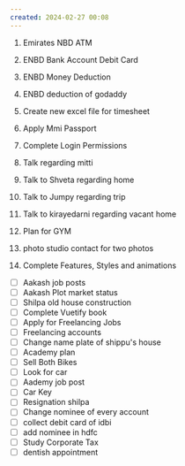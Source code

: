 ```yaml
---
created: 2024-02-27 00:08
---
```

1. Emirates NBD ATM
2. ENBD Bank Account Debit Card
4. ENBD Money Deduction
5. ENBD deduction of godaddy

1. Create new excel file for timesheet
2. Apply Mmi Passport
3. Complete Login Permissions
4. Talk regarding mitti
5. Talk to Shveta regarding home
6. Talk to Jumpy regarding trip
7. Talk to kirayedarni regarding vacant home
8. Plan for GYM
9. photo studio contact for two photos
10. Complete Features, Styles and animations


- [ ] Aakash job posts
- [ ] Aakash Plot market status
- [ ] Shilpa old house construction
- [ ] Complete Vuetify book
- [ ] Apply for Freelancing Jobs
- [ ] Freelancing accounts
- [ ] Change name plate of shippu's house 
- [ ] Academy plan 
- [ ] Sell Both Bikes
- [ ] Look for car
- [ ] Aademy job post
- [ ] Car Key 
- [ ] Resignation shilpa
- [ ] Change nominee of every account
- [ ] collect debit card of idbi
- [ ] add nominee in hdfc 
- [ ] Study Corporate Tax
- [ ] dentish appointment 
